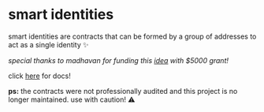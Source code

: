 # smart identities

smart identities are contracts that can be formed by a group of addresses to act as a single identity ✨

*special thanks to madhavan for funding this [idea](https://mirror.xyz/madhavanmalolan.eth/rB9taCl2uKAYb-Hy8QbZPgF4ElB5rNZXMhCEyxp6z0Y) with $5000 grant!*

click [here](https://docs.smart-identities.sudham.xyz/) for docs!

**ps:** the contracts were not professionally audited and this project is no longer maintained. use with caution! ⚠️
